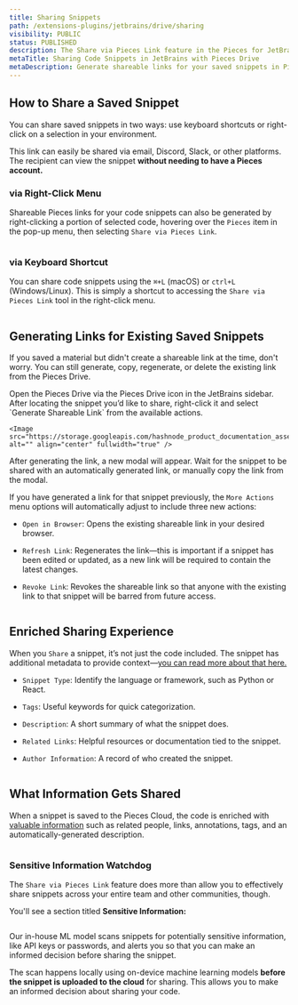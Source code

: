 ```yaml
---
title: Sharing Snippets
path: /extensions-plugins/jetbrains/drive/sharing
visibility: PUBLIC
status: PUBLISHED
description: The Share via Pieces Link feature in the Pieces for JetBrains Plugin simplifies sharing code snippets by generating shareable links directly from the JetBrains IDE, without switching to the Pieces for Developers Desktop App.
metaTitle: Sharing Code Snippets in JetBrains with Pieces Drive
metaDescription: Generate shareable links for your saved snippets in Pieces for JetBrains, making it easy to collaborate with teammates.
---
```


## How to Share a Saved Snippet

You can share saved snippets in two ways: use keyboard shortcuts or right-click on a selection in your environment.

This link can easily be shared via email, Discord, Slack, or other platforms. The recipient can view the snippet **without needing to have a Pieces account.**

### via Right-Click Menu

Shareable Pieces links for your code snippets can also be generated by right-clicking a portion of selected code, hovering over the `Pieces` item in the pop-up menu, then selecting `Share via Pieces Link`.

<Image src="https://storage.googleapis.com/hashnode_product_documentation_assets/jetbrains_plugin_assets/jetbrains_plugin_assets/using_snippets/sharing/share_via_pieces_link.png" alt="" align="center" fullwidth="true" />

### via Keyboard Shortcut

You can share code snippets using the `⌘+L` (macOS) or `ctrl+L` (Windows/Linux). This is simply a shortcut to accessing the `Share via Pieces Link` tool in the right-click menu.

<Image src="https://cdn.hashnode.com/res/hashnode/image/upload/v1731514636367/cbe143a0-d518-4073-9d24-5047a88daf45.png" alt="" align="center" fullwidth="true" />

## Generating Links for Existing Saved Snippets

If you saved a material but didn't create a shareable link at the time, don't worry. You can still generate, copy, regenerate, or delete the existing link from the Pieces Drive.

<Steps>
  <Step title="Open the Pieces Drive">
    Open the Pieces Drive via the Pieces Drive icon in the JetBrains sidebar.
  </Step>

  <Step title="Share the Snippet">
    After locating the snippet you’d like to share, right-click it and select `Generate Shareable Link` from the available actions.

    <Image src="https://storage.googleapis.com/hashnode_product_documentation_assets/jetbrains_plugin_assets/jetbrains_plugin_assets/using_snippets/sharing/generate_shareable_link_drive.png" alt="" align="center" fullwidth="true" />
  </Step>

  <Step title="Wait for the Link and Copy">
    After generating the link, a new modal will appear. Wait for the snippet to be shared with an automatically generated link, or manually copy the link from the modal.
  </Step>
</Steps>

If you have generated a link for that snippet previously, the `More Actions` menu options will automatically adjust to include three new actions:

* `Open in Browser`: Opens the existing shareable link in your desired browser.

* `Refresh Link`: Regenerates the link—this is important if a snippet has been edited or updated, as a new link will be required to contain the latest changes.

* `Revoke Link`: Revokes the shareable link so that anyone with the existing link to that snippet will be barred from future access.

<Image src="https://storage.googleapis.com/hashnode_product_documentation_assets/jetbrains_plugin_assets/jetbrains_plugin_assets/using_snippets/sharing/share_link_options.png" alt="" align="center" fullwidth="true" />

## Enriched Sharing Experience

When you `Share` a snippet, it’s not just the code included. The snippet has additional metadata to provide context—<a target="_blank" href="#what-information-gets-shared">you can read more about that here.</a>

* `Snippet Type`: Identify the language or framework, such as Python or React.

* `Tags`: Useful keywords for quick categorization.

* `Description`: A short summary of what the snippet does.

* `Related Links`: Helpful resources or documentation tied to the snippet.

* `Author Information`: A record of who created the snippet.

<Image src="https://cdn.hashnode.com/res/hashnode/image/upload/v1731514684555/707b0769-5b68-448c-811b-a44d2414a10d.png?auto=compress,format&format=webp" alt="" align="center" fullwidth="true" />

## What Information Gets Shared

When a snippet is saved to the Pieces Cloud, the code is enriched with [valuable information](/products/extensions-plugins/jetbrains/drive/save-snippets#whats-stored-when-you-save-a-snippet) such as related people, links, annotations, tags, and an automatically-generated description.

<Image src="https://cdn.hashnode.com/res/hashnode/image/upload/v1731623145740/ec60e89f-ac2f-4396-b6a8-ad94f57d9745.png?auto=compress,format&format=webp&q=75" alt="" align="center" fullwidth="false" />

### Sensitive Information Watchdog

The `Share via Pieces Link` feature does more than allow you to effectively share snippets across your entire team and other communities, though.

You'll see a section titled **Sensitive Information:**

<Image src="https://cdn.hashnode.com/res/hashnode/image/upload/v1731514684555/707b0769-5b68-448c-811b-a44d2414a10d.png" alt="" align="center" fullwidth="true" />

Our in-house ML model scans snippets for potentially sensitive information, like API keys or passwords, and alerts you so that you can make an informed decision before sharing the snippet.  

The scan happens locally using on-device machine learning models **before the snippet is uploaded to the cloud** for sharing. This allows you to make an informed decision about sharing your code.